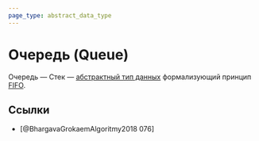 ```yaml
---
page_type: abstract_data_type
---
```


# Очередь (Queue)

Очередь — Стек — [абстрактный тип данных]([[20221023123217]]) формализующий принцип [FIFO]([[20221022214248]]).

## Ссылки

- [@BhargavaGrokaemAlgoritmy2018 076]
